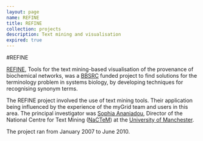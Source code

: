 ```yaml
---
layout: page
name: REFINE
title: REFINE
collection: projects
description: Text mining and visualisation
expired: true
---
```


#REFINE

[REFINE](http://www.nactem.ac.uk/pathtext/), Tools for the text mining-based visualisation of the provenance of biochemical networks, was a [BBSRC](http://www.bbsrc.ac.uk/) funded project
to find solutions for the terminology problem in systems biology, by developing techniques for recognising synonym terms.

The REFINE project involved the use of text mining tools. Their application being influenced by the experience of the myGrid team and users in this area.
The principal investigator was [Sophia Ananiadou](http://www.nactem.ac.uk/staff/sophia.ananiadou/), Director of the National Centre for Text Mining ([NaCTeM](http://www.nactem.ac.uk/))
at the [University of Manchester](http://www.manchester.ac.uk/).

The project ran from January 2007 to June 2010.